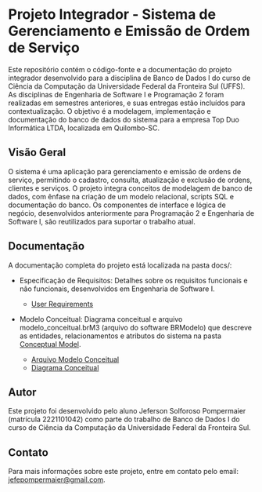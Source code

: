 # Projeto Integrador - Sistema de Gerenciamento e Emissão de Ordem de Serviço

Este repositório contém o código-fonte e a documentação do projeto integrador desenvolvido para a disciplina de Banco de Dados I do curso de Ciência da Computação da Universidade Federal da Fronteira Sul (UFFS). As disciplinas de Engenharia de Software I e Programação 2 foram realizadas em semestres anteriores, e suas entregas estão incluídos para contextualização. O objetivo é a modelagem, implementação e documentação do banco de dados do sistema para a empresa Top Duo Informática LTDA, localizada em Quilombo-SC.

## Visão Geral

O sistema é uma aplicação para gerenciamento e emissão de ordens de serviço, permitindo o cadastro, consulta, atualização e exclusão de ordens, clientes e serviços. O projeto integra conceitos de modelagem de banco de dados, com ênfase na criação de um modelo relacional, scripts SQL e documentação do banco. Os componentes de interface e lógica de negócio, desenvolvidos anteriormente para Programação 2 e Engenharia de Software I, são reutilizados para suportar o trabalho atual.

## Documentação

A documentação completa do projeto está localizada na pasta docs/:

- Especificação de Requisitos: Detalhes sobre os requisitos funcionais e não funcionais, desenvolvidos em Engenharia de Software I.

    - [User Requirements](docs/User%20Requirements/User_requeriments.pdf)

- Modelo Conceitual: Diagrama conceitual e arquivo modelo_conceitual.brM3 (arquivo do software BRModelo) que descreve as entidades, relacionamentos e atributos do sistema na pasta [Conceptual Model](docs/User%20Requirements/Conceptual%20Model/).
    
    - [Arquivo Modelo Conceitual](docs/User%20Requirements/Conceptual%20Model/modelo_conceitual.brM3)
    - [Diagrama Conceitual](docs/User%20Requirements/Conceptual%20Model/diagrama_conceitual.png)
## Autor

Este projeto foi desenvolvido pelo aluno Jeferson Solforoso Pompermaier (matrícula 2221101042) como parte do trabalho de Banco de Dados I do curso de Ciência da Computação da Universidade Federal da Fronteira Sul.

## Contato

Para mais informações sobre este projeto, entre em contato pelo email: jefepompermaier@gmail.com.
